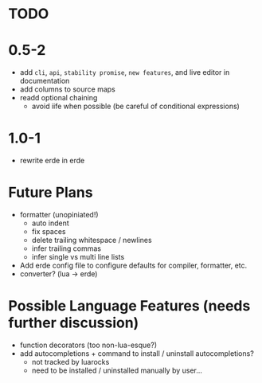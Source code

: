 # TODO

# 0.5-2
- add `cli`, `api`, `stability promise`, `new features`, and live editor in documentation
- add columns to source maps
- readd optional chaining
  - avoid iife when possible (be careful of conditional expressions)

# 1.0-1

- rewrite erde in erde

# Future Plans

- formatter (unopiniated!)
  - auto indent
  - fix spaces
  - delete trailing whitespace / newlines
  - infer trailing commas
  - infer single vs multi line lists
- Add erde config file to configure defaults for compiler, formatter, etc.
- converter? (lua -> erde)

# Possible Language Features (needs further discussion)
- function decorators (too non-lua-esque?)
- add autocompletions + command to install / uninstall autocompletions?
  - not tracked by luarocks
  - need to be installed / uninstalled manually by user...
